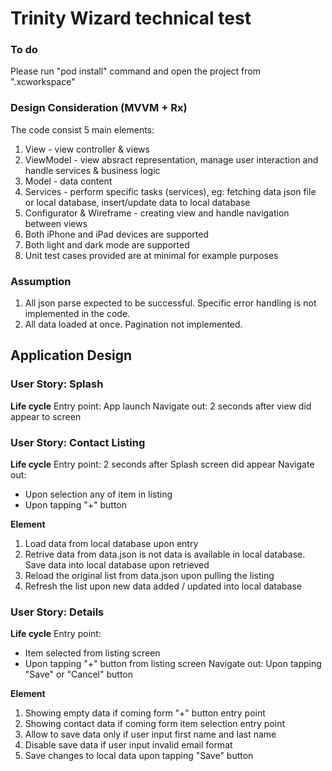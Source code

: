 # Trinity Wizard technical test

### To do
Please run "pod install" command and open the project from ".xcworkspace"

### Design Consideration (MVVM + Rx)
The code consist 5 main elements:
1. View - view controller & views
2. ViewModel - view absract representation, manage user interaction and handle services & business logic
3. Model - data content
4. Services - perform specific tasks (services), eg: fetching data json file or local database, insert/update data to local database
5. Configurator & Wireframe - creating view and handle navigation between views
6. Both iPhone and iPad devices are supported
7. Both light and dark mode are supported
8. Unit test cases provided are at minimal for example purposes

### Assumption
1. All json parse expected to be successful. Specific error handling is not implemented in the code.
2. All data loaded at once. Pagination not implemented.

## Application Design

### User Story: Splash

**Life cycle** 
Entry point: App launch
Navigate out: 2 seconds after view did appear to screen

### User Story: Contact Listing

**Life cycle** 
Entry point: 2 seconds after Splash screen did appear
Navigate out: 
- Upon selection any of item in listing
- Upon tapping "+" button

**Element** 
1. Load data from local database upon entry
2. Retrive data from data.json is not data is available in local database. Save data into local database upon retrieved
3. Reload the original list from data.json upon pulling the listing
4. Refresh the list upon new data added / updated into local database

### User Story: Details

**Life cycle** 
Entry point: 
- Item selected from listing screen
- Upon tapping "+" button from listing screen
Navigate out: Upon tapping "Save" or "Cancel" button

**Element** 
1. Showing empty data if coming form "+" button entry point
2. Showing contact data if coming form item selection entry point
3. Allow to save data only if user input first name and last name
4. Disable save data if user input invalid email format
5. Save changes to local data upon tapping "Save" button
